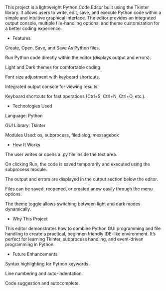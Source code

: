 This project is a lightweight Python Code Editor built using the Tkinter library. It allows users to write, edit, save, and execute Python code within a simple and intuitive graphical interface. The editor provides an integrated output console, multiple file-handling options, and theme customization for a better coding experience.

* Features

Create, Open, Save, and Save As Python files.

Run Python code directly within the editor (displays output and errors).

Light and Dark themes for comfortable coding.

Font size adjustment with keyboard shortcuts.

Integrated output console for viewing results.

Keyboard shortcuts for fast operations (Ctrl+S, Ctrl+N, Ctrl+O, etc.).

* Technologies Used

Language: Python

GUI Library: Tkinter

Modules Used: os, subprocess, filedialog, messagebox

* How It Works

The user writes or opens a .py file inside the text area.

On clicking Run, the code is saved temporarily and executed using the subprocess module.

The output and errors are displayed in the output section below the editor.

Files can be saved, reopened, or created anew easily through the menu options.

The theme toggle allows switching between light and dark modes dynamically.

* Why This Project

This editor demonstrates how to combine Python GUI programming and file handling to create a practical, beginner-friendly IDE-like environment. It’s perfect for learning Tkinter, subprocess handling, and event-driven programming in Python.

* Future Enhancements

Syntax highlighting for Python keywords.

Line numbering and auto-indentation.

Code suggestion and autocomplete.
